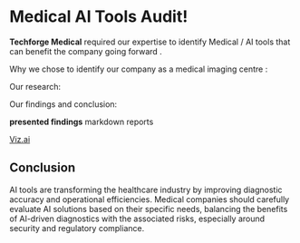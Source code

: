 # Medical AI Tools Audit! 

**Techforge Medical** required our expertise to identify Medical / AI tools that can benefit the company going forward . 

Why we chose to identify our company as a medical imaging centre :

Our research: 

Our findings and conclusion:



 **presented findings** 
 markdown reports
 
 [Viz.ai](https://github.com/SchoolOfCode/ai-tools-audit-ratherawesomegang/blob/main/Viz-ai.md)





## Conclusion
AI tools are transforming the healthcare industry by improving diagnostic accuracy and operational efficiencies. Medical companies should carefully evaluate AI solutions based on their specific needs, balancing the benefits of AI-driven diagnostics with the associated risks, especially around security and regulatory compliance.
